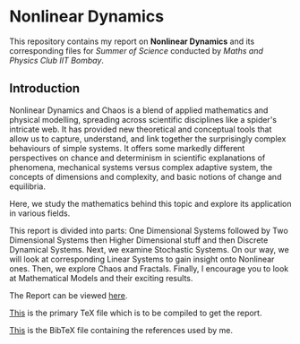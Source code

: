 Nonlinear Dynamics
==================

This repository contains my report on **Nonlinear Dynamics** and its
corresponding files for *Summer of Science* conducted by *Maths and Physics Club
IIT Bombay*.

Introduction
------------

Nonlinear Dynamics and Chaos is a blend of applied mathematics and physical
modelling, spreading across scientific disciplines like a spider's intricate
web. It has provided new theoretical and conceptual tools that allow us to
capture, understand, and link together the surprisingly complex behaviours of
simple systems. It offers some markedly different perspectives on chance and
determinism in scientific explanations of phenomena, mechanical systems versus
complex adaptive system, the concepts of dimensions and complexity, and basic
notions of change and equilibria.

Here, we study the mathematics behind this topic and explore its application in
various fields.

This report is divided into parts: One Dimensional Systems followed by Two
Dimensional Systems then Higher Dimensional stuff and then Discrete Dynamical
Systems. Next, we examine Stochastic Systems. On our way, we will look at
corresponding Linear Systems to gain insight onto Nonlinear ones. Then, we
explore Chaos and Fractals. Finally, I encourage you to look at Mathematical
Models and their exciting results.

The Report can be viewed
[here](https://github.com/paramrathour/Nonlinear-Dynamics/blob/master/Nonlinear%20Dynamics.pdf).

[This](https://github.com/paramrathour/Nonlinear-Dynamics/blob/master/Nonlinear%20Dynamics.tex)
is the primary TeX file which is to be compiled to get the report.

[This](https://github.com/paramrathour/Nonlinear-Dynamics/blob/master/References.bib)
is the BibTeX file containing the references used by me.
